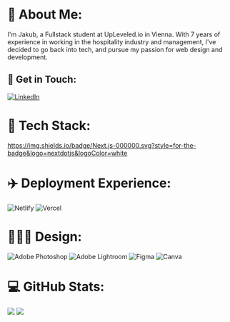 # 🤖 About Me:

I'm Jakub, a Fullstack student at UpLeveled.io in Vienna. With 7 years of experience in working in the hospitality industry and management, I've decided to go back into tech, and pursue my passion for web design and development. 


## 👥 Get in Touch:
[![LinkedIn](https://img.shields.io/badge/LinkedIn-%230077B5.svg?logo=linkedin&logoColor=white)](https://www.linkedin.com/in/jakub-okša-27138a19b/) 

# 🦾 Tech Stack:
https://img.shields.io/badge/Next.js-000000.svg?style=for-the-badge&logo=nextdotjs&logoColor=white

# ✈️ Deployment Experience:
![Netlify](https://img.shields.io/badge/netlify-%23000000.svg?style=flat&logo=netlify&logoColor=#00C7B7) ![Vercel](https://img.shields.io/badge/vercel-%23000000.svg?style=flat&logo=vercel&logoColor=white)

# 👨🏼‍🎨 Design:
![Adobe Photoshop](https://img.shields.io/badge/adobephotoshop-%2331A8FF.svg?style=flat&logo=adobephotoshop&logoColor=white) ![Adobe Lightroom](https://img.shields.io/badge/Adobe%20Lightroom-31A8FF.svg?style=flat&logo=Adobe%20Lightroom&logoColor=white) 	![Figma](https://img.shields.io/badge/figma-%23F24E1E.svg?style=flat&logo=figma&logoColor=white) ![Canva](https://img.shields.io/badge/Canva-%2300C4CC.svg?style=flat&logo=Canva&logoColor=white) 

# 💻 GitHub Stats:
![](https://github-readme-streak-stats.herokuapp.com/?user=jacobjakeo&theme=radical&hide_border=false)
![](https://github-readme-stats.vercel.app/api/top-langs/?username=jacobjakeo&theme=radical&hide_border=false&include_all_commits=false&count_private=false&layout=compact)

